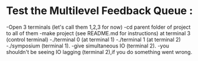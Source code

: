 # Test the Multilevel Feedback Queue :

  -Open 3 terminals (let's call them 1,2,3 for now)
  -cd parent folder of project to all of them
  -make project (see README.md for instructions) at terminal 3 (control terminal)
  -./terminal 0 (at terminal 1)
  -./terminal 1 (at terminal 2)
  -./symposium <nphilos> <nbites> (terminal 1).
  -give simultaneous IO (terminal 2).
  -you shouldn't be seeing IO lagging (terminal 2),if you do something went wrong.



